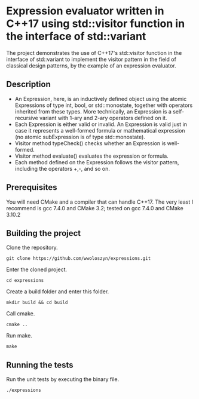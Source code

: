 # Expression evaluator written in C++17 using std::visitor function in the interface of std::variant

The project demonstrates the use of C++17's std::visitor function in the interface of std::variant to implement the visitor pattern in the field of classical design patterns, by the example of an expression evaluator.

## Description

* An Expression, here, is an inductively defined object using the atomic Expressions of type int, bool, or std::monostate, together with operators inherited from these types. More technically, an Expression is a self-recursive variant with 1-ary and 2-ary operators defined on it.
* Each Expression is either valid or invalid. An Expression is valid just in case it represents a well-formed formula or mathematical expression (no atomic subExpression is of type std::monostate).
* Visitor method typeCheck() checks whether an Expression is well-formed.
* Visitor method evaluate() evaluates the expression or formula.
* Each method defined on the Expression follows the visitor pattern, including the operators +,-, and so on.

## Prerequisites

You will need CMake and a compiler that can handle C++17. The very least I recommend is gcc 7.4.0 and CMake 3.2; tested on gcc 7.4.0 and CMake 3.10.2


## Building the project

Clone the repository.

```
git clone https://github.com/wwoloszyn/expressions.git
```

Enter the cloned project.

```
cd expressions
```

Create a build folder and enter this folder.

```
mkdir build && cd build
```

Call cmake.

```
cmake ..
```

Run make.

```
make
```

## Running the tests

Run the unit tests by executing the binary file.

```
./expressions
```
